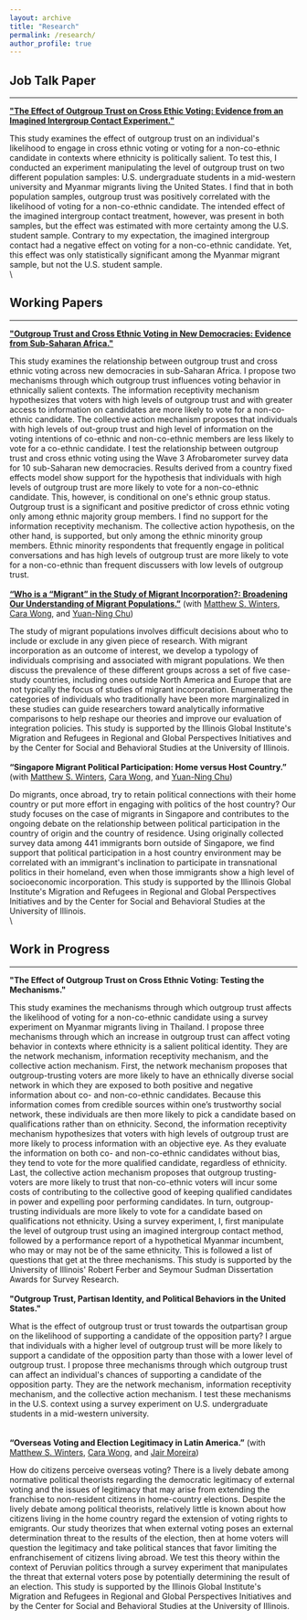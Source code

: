 ```yaml
---
layout: archive
title: "Research"
permalink: /research/
author_profile: true
---
```

## Job Talk Paper
------
**["The Effect of Outgroup Trust on Cross Ethic Voting: Evidence from an Imagined Intergroup Contact Experiment."](/files/SHIN_Writing_Sample.pdf)**

This study examines the effect of outgroup trust on an individual's likelihood to engage in cross ethnic voting or voting for a non-co-ethnic candidate in contexts where ethnicity is politically salient. To test this, I conducted an experiment manipulating the level of outgroup trust on two different population samples: U.S. undergraduate students in a mid-western university and Myanmar migrants living the United States. I find that in both population samples, outgroup trust was positively correlated with the likelihood of voting for a non-co-ethnic candidate. The intended effect of the imagined intergroup contact treatment, however, was present in both samples, but the effect was estimated with more certainty among the U.S. student sample. Contrary to my expectation, the imagined intergroup contact had a negative effect on voting for a non-co-ethnic candidate. Yet, this effect was only statistically significant among the Myanmar migrant sample, but not the U.S. student sample. 
\
\

## Working Papers
------
**["Outgroup Trust and Cross Ethnic Voting in New Democracies: Evidence from Sub-Saharan Africa."](/files/SHIN_CH3_TRUSTABS.pdf)**

This study examines the relationship between outgroup trust and cross ethnic voting across new democracies in sub-Saharan Africa. I propose two mechanisms through which outgroup trust influences voting behavior in ethnically salient contexts. The information receptivity mechanism hypothesizes that voters with high levels of outgroup trust and with greater access to information on candidates are more likely to vote for a non-co-ethnic candidate. The collective action mechanism proposes that individuals with high levels of out-group trust and high level of information on the voting intentions of co-ethnic and non-co-ethnic members are less likely to vote for a co-ethnic candidate. I test the relationship between outgroup trust and cross ethnic voting using the Wave 3 Afrobarometer survey data for 10 sub-Saharan new democracies. Results derived from a country fixed effects model show support for the hypothesis that individuals with high levels of outgroup trust are more likely to vote for a non-co-ethnic candidate. This, however, is conditional on one's ethnic group status. Outgroup trust is a significant and positive predictor of cross ethnic voting only among ethnic majority group members. I find no support for the information receptivity mechanism. The collective action hypothesis, on the other hand, is supported, but only among the ethnic minority group members. Ethnic minority respondents that frequently engage in political conversations and has high levels of outgroup trust are more likely to vote for a non-co-ethnic than frequent discussers with low levels of outgroup trust. 
\
\
**[“Who is a “Migrant” in the Study of Migrant Incorporation?: Broadening Our Understanding of Migrant Populations.”](/files/SHIN_Migrant.pdf)** (with [Matthew S. Winters](https://pol.illinois.edu/directory/profile/mwinters), [Cara Wong](https://pol.illinois.edu/directory/profile/carawong), and [Yuan-Ning Chu](https://pol.illinois.edu/directory/profile/ychu19))

The study of migrant populations involves difficult decisions about who to include or exclude in any given piece of research. With migrant incorporation as an outcome of interest, we develop a typology of individuals comprising and associated with migrant populations. We then discuss the prevalence of these different groups across a set of five case-study countries, including ones outside North America and Europe that are not typically the focus of studies of migrant incorporation. Enumerating the categories of individuals who traditionally have been more marginalized in these studies can guide researchers toward analytically informative comparisons to help reshape our theories and improve our evaluation of integration policies. This study is supported by the Illinois Global Institute's Migration and Refugees in Regional and Global Perspectives Initiatives and by the Center for Social and Behavioral Studies at the University of Illinois. 
\
\
**“Singapore Migrant Political Participation: Home versus Host Country.”** (with [Matthew S. Winters](https://pol.illinois.edu/directory/profile/mwinters), [Cara Wong](https://pol.illinois.edu/directory/profile/carawong), and [Yuan-Ning Chu](https://pol.illinois.edu/directory/profile/ychu19))

Do migrants, once abroad, try to retain political connections with their home country or put more effort in engaging with politics of the host country? Our study focuses on the case of migrants in Singapore and contributes to the ongoing debate on the relationship between political participation in the country of origin and the country of residence. Using originally collected survey data among 441 immigrants born outside of Singapore, we find support that political participation in a host country environment may be correlated with an immigrant's inclination to participate in transnational politics in their homeland, even when those immigrants show a high level of socioeconomic incorporation. This study is supported by the Illinois Global Institute's Migration and Refugees in Regional and Global Perspectives Initiatives and by the Center for Social and Behavioral Studies at the University of Illinois. 
\
\

## Work in Progress
------
**"The Effect of Outgroup Trust on Cross Ethnic Voting: Testing the Mechanisms."**

This study examines the mechanisms through which outgroup trust affects the likelihood of voting for a non-co-ethnic candidate using a survey experiment on Myanmar migrants living in Thailand. I propose three mechanisms through which an increase in outgroup trust can affect voting behavior in contexts where ethnicity is a salient political identity. They are the network mechanism, information receptivity mechanism, and the collective action mechanism. First, the network mechanism proposes that outgroup-trusting voters are more likely to have an ethnically diverse social network in which they are exposed to both positive and negative information about co- and non-co-ethnic candidates. Because this information comes from credible sources within one’s trustworthy social network, these individuals are then more likely to pick a candidate based on qualifications rather than on ethnicity. Second, the information receptivity mechanism hypothesizes that voters with high levels of outgroup trust are more likely to process information with an objective eye. As they evaluate the information on both co- and non-co-ethnic candidates without bias, they tend to vote for the more qualified candidate, regardless of ethnicity. Last, the collective action mechanism proposes that outgroup trusting-voters are more likely to trust that non-co-ethnic voters will incur some costs of contributing to the collective good of keeping qualified candidates in power and expelling poor performing candidates. In turn, outgroup-trusting individuals are more likely to vote for a candidate based on qualifications not ethnicity. Using a survey experiment, I, first manipulate the level of outgroup trust using an imagined intergroup contact method, followed by a performance report of a hypothetical Myanmar incumbent, who may or may not be of the same ethnicity. This is followed a list of questions that get at the three mechanisms. This study is supported by the University of Illinois' Robert Ferber and Seymour Sudman Dissertation Awards for Survey Research. 
\
\
**"Outgroup Trust, Partisan Identity, and Political Behaviors in the United States."**

What is the effect of outgroup trust or trust towards the outpartisan group on the likelihood of supporting a candidate of the opposition party? I argue that individuals with a higher level of outgroup trust will be more likely to support a candidate of the opposition party than those with a lower level of outgroup trust. I propose three mechanisms through which outgroup trust can affect an individual's chances of supporting a candidate of the opposition party. They are the network mechanism, information receptivity mechanism, and the collective action mechanism. I test these mechanisms in the U.S. context using a survey experiment on U.S. undergraduate students in a mid-western university.    
\
\
**“Overseas Voting and Election Legitimacy in Latin America.”** (with [Matthew S. Winters](https://pol.illinois.edu/directory/profile/mwinters), [Cara Wong](https://pol.illinois.edu/directory/profile/carawong), and [Jair Moreira](https://pol.illinois.edu/directory/profile/jairam2))

How do citizens perceive overseas voting? There is a lively debate among normative political theorists regarding the democratic legitimacy of external voting and the issues of legitimacy that may arise from extending the franchise to non-resident citizens in home-country elections. Despite the lively debate among political theorists, relatively little is known about how citizens living in the home country regard the extension of voting rights to emigrants. Our study theorizes that when external voting poses an external determination threat to the results of the election, then at home voters will question the legitimacy and take political stances that favor limiting the enfranchisement of citizens living abroad. We test this theory within the context of Peruvian politics through a survey experiment that manipulates the threat that external voters pose by potentially determining the result of an election. This study is supported by the Illinois Global Institute's Migration and Refugees in Regional and Global Perspectives Initiatives and by the Center for Social and Behavioral Studies at the University of Illinois. 

